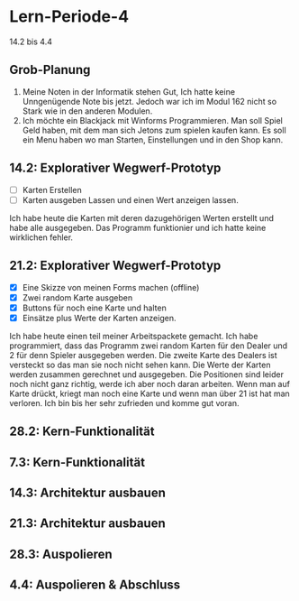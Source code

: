 # Lern-Periode-4


14.2 bis 4.4

## Grob-Planung

1. Meine Noten in der Informatik stehen Gut, Ich hatte keine Unngenügende Note bis jetzt. Jedoch war ich im Modul 162 nicht so Stark wie in den anderen Modulen.
2. Ich möchte ein Blackjack mit Winforms Programmieren. Man soll Spiel Geld haben, mit dem man sich Jetons zum spielen kaufen kann. Es soll ein Menu haben wo man Starten, Einstellungen und in den Shop kann.

## 14.2: Explorativer Wegwerf-Prototyp

- [ ] Karten Erstellen
- [ ] Karten ausgeben Lassen und einen Wert anzeigen lassen.

Ich habe heute die Karten mit deren dazugehörigen Werten erstellt und habe alle ausgegeben. Das Programm funktionier und ich hatte keine wirklichen fehler.

## 21.2: Explorativer Wegwerf-Prototyp

- [x] Eine Skizze von meinen Forms machen (offline)
- [x] Zwei random Karte ausgeben 
- [x] Buttons für noch eine Karte und halten
- [x] Einsätze plus Werte der Karten anzeigen.

Ich habe heute einen teil meiner Arbeitspackete gemacht. Ich habe programmiert, dass das Programm zwei random Karten für den Dealer und 2 für denn Spieler ausgegeben werden. Die zweite Karte des Dealers ist versteckt so das man sie noch nicht sehen kann. Die Werte der Karten werden zusammen gerechnet und ausgegeben. Die Positionen sind leider noch nicht ganz richtig, werde ich aber noch daran arbeiten. Wenn man auf Karte drückt, kriegt man noch eine Karte und wenn man über 21 ist hat man verloren. Ich bin bis her sehr zufrieden und komme gut voran.

## 28.2: Kern-Funktionalität

## 7.3: Kern-Funktionalität

## 14.3: Architektur ausbauen

## 21.3: Architektur ausbauen

## 28.3: Auspolieren

## 4.4: Auspolieren & Abschluss

